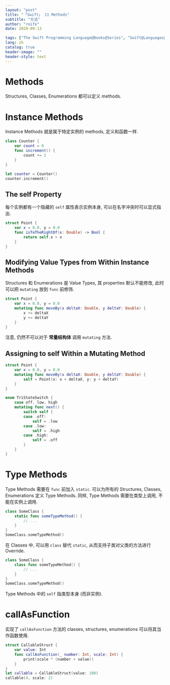 ```yaml
---
layout: "post"
title: "「Swift」 11 Methods"
subtitle: "方法"
author: "roife"
date: 2020-09-13

tags: ["The Swift Programming Language@Books@Series", "Swift@Languages@Tags"]
lang: zh
catalog: true
header-image: ""
header-style: text
---
```


# Methods

Structures, Classes, Enumerations 都可以定义 methods.

# Instance Methods

Instance Methods 就是属于特定实例的 methods, 定义和函数一样.

```swift
class Counter {
    var count = 0
    func increment() {
        count += 1
    }
}

let counter = Counter()
counter.increment()
```

## The self Property

每个实例都有一个隐藏的 `self` 属性表示实例本身, 可以在名字冲突时可以显式指出.

```swift
struct Point {
    var x = 0.0, y = 0.0
    func isToTheRightOf(x: Double) -> Bool {
        return self.x > x
    }
}
```

## Modifying Value Types from Within Instance Methods

Structures 和 Enumerations 是 Value Types, 其 properties 默认不能修改, 此时可以把 `mutating` 放到 `func` 前修饰.

```swift
struct Point {
    var x = 0.0, y = 0.0
    mutating func moveBy(x deltaX: Double, y deltaY: Double) {
        x += deltaX
        y += deltaY
    }
}
```

注意, 仍然不可以对于 **常量结构体** 调用 `mutating` 方法.

## Assigning to self Within a Mutating Method

```swift
struct Point {
    var x = 0.0, y = 0.0
    mutating func moveBy(x deltaX: Double, y deltaY: Double) {
        self = Point(x: x + deltaX, y: y + deltaY)
    }
}
```

```swift
enum TriStateSwitch {
    case off, low, high
    mutating func next() {
        switch self {
        case .off:
            self = .low
        case .low:
            self = .high
        case .high:
            self = .off
        }
    }
}
```

# Type Methods

Type Methods 需要在 `func` 前加入 `static`.
可以为所有的 Structures, Classes, Enumerations 定义 Type Methods.
同样, Type Methods 需要在类型上调用, 不能在实例上调用.

```swift
class SomeClass {
    static func someTypeMethod() {
        // ...
    }
}
SomeClass.someTypeMethod()
```

在 Classes 中, 可以用 `class` 替代 `static`, 从而支持子类对父类的方法进行 Override.

```swift
class SomeClass {
    class func someTypeMethod() {
        // ...
    }
}
SomeClass.someTypeMethod()
```

Type Methods 中的 `self` 指类型本身 (而非实例).

# callAsFunction

实现了 `callAsFunction` 方法的 classes, structures, enumerations 可以将其当作函数使用.

```swift
struct CallableStruct {
    var value: Int
    func callAsFunction(_ number: Int, scale: Int) {
        print(scale * (number + value))
    }
}
let callable = CallableStruct(value: 100)
callable(4, scale: 2)
```
